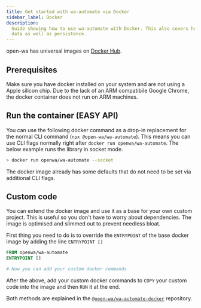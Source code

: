 ```yaml
---
title: Get started with wa-automate via Docker
sidebar_label: Docker
description:
  Guide showing how to use wa-automate with Docker. This also covers how to import
  data as well as persistence.
---
```


open-wa has universal images on
[Docker Hub]({@dockerUrl@}).

## Prerequisites

Make sure you have docker installed on your system and are not using a Apple silicon chip. Due to the lack of an ARM compatibile Google Chrome, the docker container does not run on ARM machines.

## Run the container (EASY API)

You can use the following docker command as a drop-in replacement for the normal CLI command (`npx @open-wa/wa-automate`). This means you can use CLI flags normally right after `docker run openwa/wa-automate`. The below example runs the library in socket mode.

```bash
> docker run openwa/wa-automate --socket
```

The docker image already has some defaults that do not need to be set via additional CLI flags.

## Custom code

You can extend the docker image and use it as a base for your own custom project. This is useful so you don't have to worry about dependencies. The image is optimised and slimmed out to prevent needless bloat.

First thing you need to do is to override the `ENTRYPOINT` of the base docker image by adding the line `ENTRYPOINT []`

```Dockerfile
FROM openwa/wa-automate
ENTRYPOINT []

# Now you can add your custom docker commands
```

After the above, add your custom docker commands to `COPY` your custom code into the image and then `RUN` it at the end.

Both methods are explained in the [`@open-wa/wa-automate-docker`](https://github.com/open-wa/wa-automate-docker) repository.